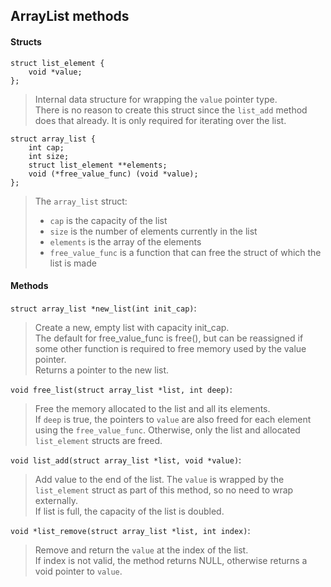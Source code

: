 ## ArrayList methods

#### Structs

    struct list_element {
        void *value;
    };

> Internal data structure for wrapping the `value` pointer type.  
> There is no reason to create this struct since the `list_add`
method does that already. It is only required for iterating 
over the list.

    struct array_list {
        int cap;
        int size;
        struct list_element **elements;
        void (*free_value_func) (void *value);
    };

> The `array_list` struct:
> 
> * `cap` is the capacity of the list
> * `size` is the number of elements currently in the list
> * `elements` is the array of the elements
> * `free_value_func` is a function that can free the struct of which 
the list is made

#### Methods

`struct array_list *new_list(int init_cap)`:

> Create a new, empty list with capacity init_cap.  
> The default for free_value_func is free(), but can be reassigned
if some other function is required to free memory used by the
value pointer.  
> Returns a pointer to the new list.

`void free_list(struct array_list *list, int deep)`:

> Free the memory allocated to the list and all its elements.  
> If `deep` is true, the pointers to `value` are also freed for each
element using the `free_value_func`. Otherwise, only the list and
allocated `list_element` structs are freed.

`void list_add(struct array_list *list, void *value)`:

> Add value to the end of the list. The `value` is wrapped by the
`list_element` struct as part of this method, so no need to wrap
externally.  
> If list is full, the capacity of the list is doubled.

`void *list_remove(struct array_list *list, int index)`:

> Remove and return the `value` at the index of the list.  
> If index is not valid, the method returns NULL, otherwise
returns a void pointer to `value`.

